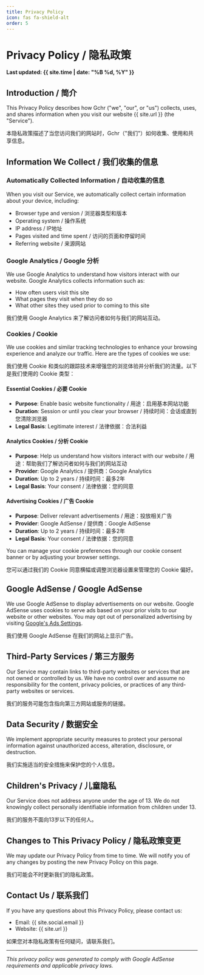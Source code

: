 ```yaml
---
title: Privacy Policy
icon: fas fa-shield-alt
order: 5
---
```


# Privacy Policy / 隐私政策

**Last updated: {{ site.time | date: "%B %d, %Y" }}**

## Introduction / 简介

This Privacy Policy describes how Gchr ("we", "our", or "us") collects, uses, and shares information when you visit our website {{ site.url }} (the "Service").

本隐私政策描述了当您访问我们的网站时，Gchr（"我们"）如何收集、使用和共享信息。

## Information We Collect / 我们收集的信息

### Automatically Collected Information / 自动收集的信息

When you visit our Service, we automatically collect certain information about your device, including:

- Browser type and version / 浏览器类型和版本
- Operating system / 操作系统
- IP address / IP地址
- Pages visited and time spent / 访问的页面和停留时间
- Referring website / 来源网站

### Google Analytics / Google 分析

We use Google Analytics to understand how visitors interact with our website. Google Analytics collects information such as:

- How often users visit this site
- What pages they visit when they do so
- What other sites they used prior to coming to this site

我们使用 Google Analytics 来了解访问者如何与我们的网站互动。

### Cookies / Cookie

We use cookies and similar tracking technologies to enhance your browsing experience and analyze our traffic. Here are the types of cookies we use:

我们使用 Cookie 和类似的跟踪技术来增强您的浏览体验并分析我们的流量。以下是我们使用的 Cookie 类型：

#### Essential Cookies / 必要 Cookie
- **Purpose**: Enable basic website functionality / 用途：启用基本网站功能
- **Duration**: Session or until you clear your browser / 持续时间：会话或直到您清除浏览器
- **Legal Basis**: Legitimate interest / 法律依据：合法利益

#### Analytics Cookies / 分析 Cookie
- **Purpose**: Help us understand how visitors interact with our website / 用途：帮助我们了解访问者如何与我们的网站互动
- **Provider**: Google Analytics / 提供商：Google Analytics
- **Duration**: Up to 2 years / 持续时间：最多2年
- **Legal Basis**: Your consent / 法律依据：您的同意

#### Advertising Cookies / 广告 Cookie
- **Purpose**: Deliver relevant advertisements / 用途：投放相关广告
- **Provider**: Google AdSense / 提供商：Google AdSense
- **Duration**: Up to 2 years / 持续时间：最多2年
- **Legal Basis**: Your consent / 法律依据：您的同意

You can manage your cookie preferences through our cookie consent banner or by adjusting your browser settings.

您可以通过我们的 Cookie 同意横幅或调整浏览器设置来管理您的 Cookie 偏好。

## Google AdSense / Google AdSense

We use Google AdSense to display advertisements on our website. Google AdSense uses cookies to serve ads based on your prior visits to our website or other websites. You may opt out of personalized advertising by visiting [Google's Ads Settings](https://www.google.com/settings/ads).

我们使用 Google AdSense 在我们的网站上显示广告。

## Third-Party Services / 第三方服务

Our Service may contain links to third-party websites or services that are not owned or controlled by us. We have no control over and assume no responsibility for the content, privacy policies, or practices of any third-party websites or services.

我们的服务可能包含指向第三方网站或服务的链接。

## Data Security / 数据安全

We implement appropriate security measures to protect your personal information against unauthorized access, alteration, disclosure, or destruction.

我们实施适当的安全措施来保护您的个人信息。

## Children's Privacy / 儿童隐私

Our Service does not address anyone under the age of 13. We do not knowingly collect personally identifiable information from children under 13.

我们的服务不面向13岁以下的任何人。

## Changes to This Privacy Policy / 隐私政策变更

We may update our Privacy Policy from time to time. We will notify you of any changes by posting the new Privacy Policy on this page.

我们可能会不时更新我们的隐私政策。

## Contact Us / 联系我们

If you have any questions about this Privacy Policy, please contact us:

- Email: {{ site.social.email }}
- Website: {{ site.url }}

如果您对本隐私政策有任何疑问，请联系我们。

---

*This privacy policy was generated to comply with Google AdSense requirements and applicable privacy laws.*
